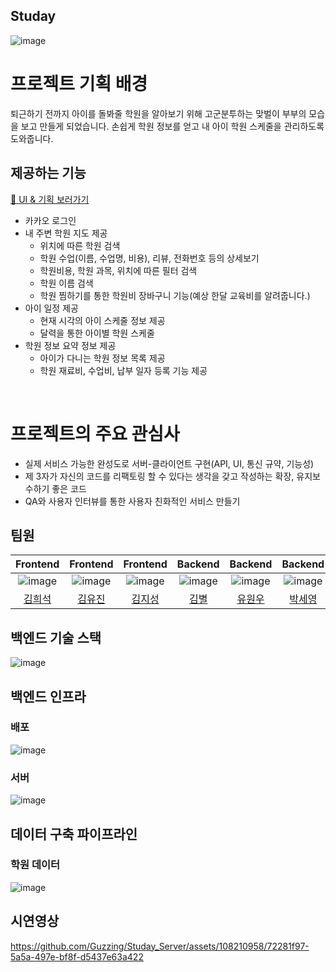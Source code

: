 ## Studay
![image](https://github.com/Guzzing/Studay_Server/assets/108210958/db0e5fdb-0f2b-47e3-85c9-ca8f6e4bb675)

# 프로젝트 기획 배경
퇴근하기 전까지 아이를 돌봐줄 학원을 알아보기 위해 고군분투하는 맞벌이 부부의 모습을 보고 만들게 되었습니다.
손쉽게 학원 정보를 얻고 내 아이 학원 스케줄을 관리하도록 도와줍니다.
<br />
## 제공하는 기능

[🔗 UI & 기획 보러가기](https://docs.google.com/presentation/d/1hJgL1egziuzGhJqr2-rU9AKTz00zuXmgqWG40X9fCyA/edit?usp=sharing)
- 카카오 로그인
- 내 주변 학원 지도 제공
    - 위치에 따른 학원 검색
    - 학원 수업(이름, 수업명, 비용), 리뷰, 전화번호 등의 상세보기
    - 학원비용, 학원 과목, 위치에 따른 필터 검색
    - 학원 이름 검색
    - 학원 찜하기를 통한 학원비 장바구니 기능(예상 한달 교육비를 알려줍니다.)
- 아이 일정 제공
    - 현재 시각의 아이 스케줄 정보 제공
    - 달력을 통한 아이별 학원 스케줄
- 학원 정보 요약 정보 제공
   - 아이가 다니는 학원 정보 목록 제공
   - 학원 재료비, 수업비, 납부 일자 등록 기능 제공
<br />

# 프로젝트의 주요 관심사
- 실제 서비스 가능한 완성도로 서버-클라이언트 구현(API, UI, 통신 규약, 기능성)
- 제 3자가 자신의 코드를 리팩토링 할 수 있다는 생각을 갖고 작성하는 확장, 유지보수하기 좋은 코드
- QA와 사용자 인터뷰를 통한 사용자 친화적인 서비스 만들기

## 팀원

|                               Frontend                                |                               Frontend                               |                               Frontend                               |                             Backend                             |                             Backend                             |                            Backend                             |
|:---------------------------------------------------------------------:|:--------------------------------------------------------------------:|:--------------------------------------------------------------------:|:---------------------------------------------------------------:|:---------------------------------------------------------------:|:--------------------------------------------------------------:|
| ![image](https://avatars.githubusercontent.com/u/106604926?s=400&v=4) | ![image](https://avatars.githubusercontent.com/u/67894159?s=400&v=4) | ![image](https://avatars.githubusercontent.com/u/85999976?s=400&v=4) | ![image](https://avatars.githubusercontent.com/u/108210958?v=4) | ![image](https://avatars.githubusercontent.com/u/133995055?v=4) | ![image](https://avatars.githubusercontent.com/u/54990890?v=4) |
|                 [김희석](https://github.com/HeeSeok-kim)                 |                 [김유진](https://github.com/eugene028)                  |                  [김지성](https://github.com/jisung24)                  |               [김별](https://github.com/byeolhaha)                |                [유원우](https://github.com/wonu606)                |                [박세영](https://github.com/SeYoE)                 |

## 백엔드 기술 스택

![image](https://github.com/Guzzing/Studay_Server/assets/108210958/c91fec01-658f-4c93-9b2e-fe72d6656755)

## 백엔드 인프라

### 배포

![image](https://github.com/Guzzing/Studay_Server/assets/108210958/38cd10c8-0767-4af3-866e-2384c4211fdd)

### 서버

![image](https://github.com/Guzzing/Studay_Server/assets/108210958/b69028c3-15d2-404a-8436-9d100e214ef3)

## 데이터 구축 파이프라인

### 학원 데이터

![image](https://github.com/Guzzing/Studay_Server/assets/108210958/54a375a9-aa26-4376-8773-092902f202f4)

## 시연영상

https://github.com/Guzzing/Studay_Server/assets/108210958/72281f97-5a5a-497e-bf8f-d5437e63a422
